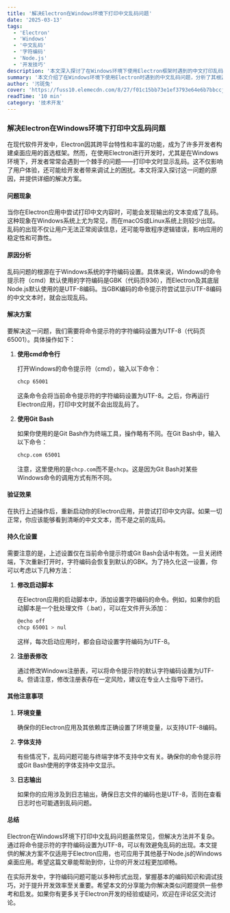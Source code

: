 ```yaml
---
title: '解决Electron在Windows环境下打印中文乱码问题'
date: '2025-03-13'
tags:
  - 'Electron'
  - 'Windows'
  - '中文乱码'
  - '字符编码'
  - 'Node.js'
  - '开发技巧'
description: '本文深入探讨了在Windows环境下使用Electron框架时遇到的中文打印乱码问题，详细分析了问题原因，并提供了多种解决方案，帮助开发者有效解决这一常见问题。'
summary: '本文介绍了在Windows环境下使用Electron时遇到的中文乱码问题，分析了其根源在于字符编码差异，并提供了通过设置命令提示符编码和修改启动脚本的解决方案，帮助开发者顺利解决乱码问题。'
author: '污斑兔'
cover: 'https://fuss10.elemecdn.com/8/27/f01c15bb73e1ef3793e64e6b7bbccjpeg.jpeg'
readTime: '10 min'
category: '技术开发'
---
```


### 解决Electron在Windows环境下打印中文乱码问题

在现代软件开发中，Electron因其跨平台特性和丰富的功能，成为了许多开发者构建桌面应用的首选框架。然而，在使用Electron进行开发时，尤其是在Windows环境下，开发者常常会遇到一个棘手的问题——打印中文时显示乱码。这不仅影响了用户体验，还可能给开发者带来调试上的困扰。本文将深入探讨这一问题的原因，并提供详细的解决方案。

#### 问题现象

当你在Electron应用中尝试打印中文内容时，可能会发现输出的文本变成了乱码。这种现象在Windows系统上尤为常见，而在macOS或Linux系统上则较少出现。乱码的出现不仅让用户无法正常阅读信息，还可能导致程序逻辑错误，影响应用的稳定性和可靠性。

#### 原因分析

乱码问题的根源在于Windows系统的字符编码设置。具体来说，Windows的命令提示符（cmd）默认使用的字符编码是GBK（代码页936），而Electron及其底层Node.js默认使用的是UTF-8编码。当GBK编码的命令提示符尝试显示UTF-8编码的中文文本时，就会出现乱码。

#### 解决方案

要解决这一问题，我们需要将命令提示符的字符编码设置为UTF-8（代码页65001）。具体操作如下：

1. **使用cmd命令行**

   打开Windows的命令提示符（cmd），输入以下命令：

   ```bash
   chcp 65001
   ```

   这条命令会将当前命令提示符的字符编码设置为UTF-8。之后，你再运行Electron应用，打印中文时就不会出现乱码了。

2. **使用Git Bash**

   如果你使用的是Git Bash作为终端工具，操作略有不同。在Git Bash中，输入以下命令：

   ```bash
   chcp.com 65001
   ```

   注意，这里使用的是`chcp.com`而不是`chcp`。这是因为Git Bash对某些Windows命令的调用方式有所不同。

#### 验证效果

在执行上述操作后，重新启动你的Electron应用，并尝试打印中文内容。如果一切正常，你应该能够看到清晰的中文文本，而不是之前的乱码。

#### 持久化设置

需要注意的是，上述设置仅在当前命令提示符或Git Bash会话中有效。一旦关闭终端，下次重新打开时，字符编码会恢复到默认的GBK。为了持久化这一设置，你可以考虑以下几种方法：

1. **修改启动脚本**

   在Electron应用的启动脚本中，添加设置字符编码的命令。例如，如果你的启动脚本是一个批处理文件（.bat），可以在文件开头添加：

   ```bash
   @echo off
   chcp 65001 > nul
   ```

   这样，每次启动应用时，都会自动设置字符编码为UTF-8。

2. **注册表修改**

   通过修改Windows注册表，可以将命令提示符的默认字符编码设置为UTF-8。但请注意，修改注册表存在一定风险，建议在专业人士指导下进行。

#### 其他注意事项

1. **环境变量**

   确保你的Electron应用及其依赖库正确设置了环境变量，以支持UTF-8编码。

2. **字体支持**

   有些情况下，乱码问题可能与终端字体不支持中文有关。确保你的命令提示符或Git Bash使用的字体支持中文显示。

3. **日志输出**

   如果你的应用涉及到日志输出，确保日志文件的编码也是UTF-8，否则在查看日志时也可能遇到乱码问题。

#### 总结

Electron在Windows环境下打印中文乱码问题虽然常见，但解决方法并不复杂。通过将命令提示符的字符编码设置为UTF-8，可以有效避免乱码的出现。本文提供的解决方案不仅适用于Electron应用，也可应用于其他基于Node.js的Windows桌面应用。希望这篇文章能帮助到你，让你的开发过程更加顺畅。

在实际开发中，字符编码问题可能以多种形式出现，掌握基本的编码知识和调试技巧，对于提升开发效率至关重要。希望本文的分享能为你解决类似问题提供一些参考和启发。如果你有更多关于Electron开发的经验或疑问，欢迎在评论区交流讨论。
